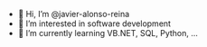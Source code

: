 - 👋 Hi, I’m @javier-alonso-reina
- 👀 I’m interested in software development
- 🌱 I’m currently learning VB.NET, SQL, Python, ...

<!---
javier-alonso-reina/javier-alonso-reina is a ✨ special ✨ repository because its `README.md` (this file) appears on your GitHub profile.
You can click the Preview link to take a look at your changes.
--->
